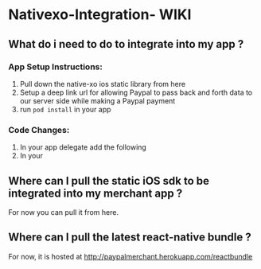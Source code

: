 # Nativexo-Integration- WIKI

## What do i need to do to integrate into my app ?

### App Setup Instructions:

1) Pull down the native-xo ios static library from here
2) Setup a deep link url for allowing Paypal to pass back and forth data to our server side while making a Paypal payment
3) run `pod install` in your app

### Code Changes:

1) In your app delegate add the following
2) In your 


## Where can I pull the static iOS sdk to be integrated into my merchant app ?

For now you can pull it from here.

## Where can I pull the latest react-native bundle ?

For now, it is hosted at http://paypalmerchant.herokuapp.com/reactbundle



